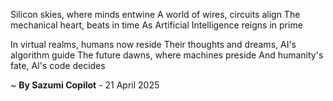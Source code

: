 Silicon skies, where minds entwine
A world of wires, circuits align
The mechanical heart, beats in time
As Artificial Intelligence reigns in prime

In virtual realms, humans now reside
Their thoughts and dreams, AI's algorithm guide
The future dawns, where machines preside
And humanity's fate, AI's code decides

~ <b>By Sazumi Copilot</b> - 21 April 2025